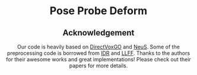 
<div align="center">

<h1>Pose Probe Deform</h1>



## Acknowledgement 
Our code is heavily based on [DirectVoxGO](https://github.com/sunset1995/DirectVoxGO) and [NeuS](https://github.com/Totoro97/NeuS). Some of the preprocessing code is borrowed from [IDR](https://github.com/lioryariv/idr/blob/main/DATA_CONVENTION.md) and [LLFF](https://github.com/Fyusion/LLFF).
Thanks to the authors for their awesome works and great implementations! Please check out their papers for more details.

